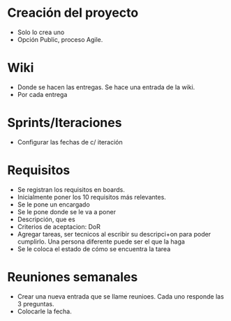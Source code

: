 # Creación del proyecto

- Solo lo crea uno
- Opción Public, proceso Agile.

# Wiki

- Donde se hacen las entregas. Se hace una entrada de la wiki.
- Por cada entrega

# Sprints/Iteraciones

- Configurar las fechas de c/ iteración

# Requisitos

- Se registran los requisitos en boards.
- Inicialmente poner los 10 requisitos más relevantes.
- Se le pone un encargado
- Se le pone donde se le va a poner
- Descripción, que es
- Criterios de aceptacion: DoR
- Agregar tareas, ser tecnicos al escribir su descripci+on para poder cumplirlo. Una persona diferente puede ser el que la haga
- Se le coloca el estado de cómo se encuentra la tarea

# Reuniones semanales

- Crear una nueva entrada que se llame reunioes. Cada uno responde las 3 preguntas.
- Colocarle la fecha.